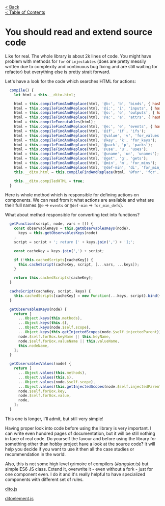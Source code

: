 [< Back](PROFESSIONALTOPICS.md)  
[< Table of Contents](../README.md#advanced-stuff)


# You should read and extend source code

Like for real. The whole library is about 2k lines of code. You might have problem with methods for `for` or 
`injectables` (does are pretty messily written due to complexity and continuous bug fixing and are still waiting for 
refactor) but everything else is pretty strait forward. 

Let's have a look for the code which searches HTML for actions:
```js
  compile() {
    let html = this.__dito.html;

    html = this.compileFindAndReplace(html, '@b:', 'b', 'binds', { hasName: true });
    html = this.compileFindAndReplace(html, '@i:', 'i', 'inputs', { hasName: true });
    html = this.compileFindAndReplace(html, '@o:', 'o', 'outputs', { hasName: true });
    html = this.compileFindAndReplace(html, '@a:', 'a', 'attrs', { hasName: true });
    html = this.compileExecutables(html);
    html = this.compileFindAndReplace(html, '@e:', 'e', 'events', { hasName: true });
    html = this.compileFindAndReplace(html, '@if', 'if', 'ifs');
    html = this.compileFindAndReplace(html, '@value', 'v', 'for_values');
    html = this.compileFindAndReplace(html, '@key', 'k', 'for_keys');
    html = this.compileFindAndReplace(html, '@pack', 'p', 'packs');
    html = this.compileFindAndReplace(html, '@use', 'u', 'uses');
    html = this.compileFindAndReplace(html, '@uname', 'un', 'unames');
    html = this.compileFindAndReplace(html, '@get', 'g', 'gets');
    html = this.compileFindAndReplace(html, '@min', 'm', 'for_mins');
    html = this.compileFindAndReplace(html, '@def-min', 'di', 'for_min_defs');
    this.__dito.html = this.compileFindAndReplace(html, '@for', 'for', 'fors');

    this.__dito.compiledHTML = true;
  }
```
Here is whole method which is responsible for defining actions on components. We can read from it what actions are 
available and what are their full names (`@e` => `events` or `@def-min` => `for_min_defs`).

What about method responsible for converting text into functions?

```js
  getFunction(script, node, vars = []) {
    const observableKeys = this.getObservablesKeys(node),
      keys = this.getObservablesKeys(node)
    ;
    script = script + '; return [' + keys.join(',') + '];';

    const cacheKey = keys.join(',') + script;

    if (!this.cachedScripts[cacheKey]) {
      this.cacheScript(cacheKey, script, [...vars, ...keys]);
    }

    return this.cachedScripts[cacheKey];
  }

  cacheScript(cacheKey, script, keys) {
    this.cachedScripts[cacheKey] = new Function(...keys, script).bind({});
  }

  getObservablesKeys(node) {
    return [
      ...Object.keys(this.methods),
      ...Object.keys(this.$),
      ...Object.keys(node.$self.scope),
      ...Object.keys(this.getInjectedScopes(node.$self.injectedParent)),
      node.$self.forBox.keyName || this.keyName,
      node.$self.forBox.valueName || this.valueName,
      this.nodeName,
    ];
  }

  getObservablesValues(node) {
    return [
      ...Object.values(this.methods),
      ...Object.values(this.$),
      ...Object.values(node.$self.scope),
      ...Object.values(this.getInjectedScopes(node.$self.injectedParent)),
      node.$self.forBox.key,
      node.$self.forBox.value,
      node,
    ];
  }
```

This one is longer, I'll admit, but still very simple! 

Having proper look into code before using the library is very important. I can write even hundred pages of 
documentation, but it will be still nothing in face of real code. Do yourself the favour and before using the library 
for something other than hobby project have a look at the source code? It will help you decide if you want to use it 
then all  the case studies or recommendation in the world.

Also, this is not some high level grimoire of compilers (_#angular.ts_) but simple ES6 JS class. Extend it, overwrite it - even without 
a fork - just for one component even. I do it and it's really helpful to have specialized components with different 
set of rules.

[dito.js](../dito.js)

[ditoelement.js](../ditoelement.js)
